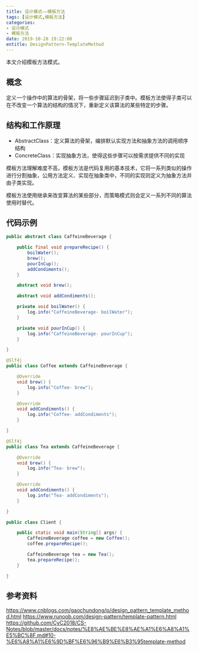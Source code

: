 ```yaml
---
title: 设计模式——模板方法
tags: [设计模式,模板方法]
categories:
- 设计模式
- 模板方法
date: 2019-10-28 19:22:08
entitle: DesignPattern-TemplateMethod
---
```


本文介绍模板方法模式。

<!--more-->

## 概念

定义一个操作中的算法的骨架，将一些步骤延迟到子类中。模板方法使得子类可以在不改变一个算法的结构的情况下，重新定义该算法的某些特定的步骤。

## 结构和工作原理

* AbstractClass：定义算法的骨架，编排默认实现方法和抽象方法的调用顺序结构
* ConcreteClass：实现抽象方法，使得这些步骤可以按需求提供不同的实现

模板方法理解难度不高，模板方法是代码复用的基本技术，它将一系列类似的操作进行分割抽象，公用方法定义、实现在抽象类中，不同的实现则定义为抽象方法并由子类实现。

模板方法使用继承来改变算法的某些部分，而策略模式则会定义一系列不同的算法使用时替代。

## 代码示例


```java
public abstract class CaffeineBeverage {

    public final void prepareRecipe() {
        boilWater();
        brew();
        pourInCup();
        addCondiments();
    }

    abstract void brew();

    abstract void addCondiments();

    private void boilWater() {
        log.info("CaffeineBeverage- boilWater");
    }

    private void pourInCup() {
        log.info("CaffeineBeverage- pourInCup");
    }

}

```

```java
@Slf4j
public class Coffee extends CaffeineBeverage {

    @Override
    void brew() {
        log.info("Coffee- brew");
    }

    @Override
    void addCondiments() {
        log.info("Coffee- addCondiments");
    }

}
```

```java
@Slf4j
public class Tea extends CaffeineBeverage {

    @Override
    void brew() {
        log.info("Tea- brew");
    }

    @Override
    void addCondiments() {
        log.info("Tea- addCondiments");
    }

}
```

```java
public class Client {

    public static void main(String[] args) {
        CaffeineBeverage coffee = new Coffee();
        coffee.prepareRecipe();

        CaffeineBeverage tea = new Tea();
        tea.prepareRecipe();
    }

}
```


## 参考资料
<https://www.cnblogs.com/gaochundong/p/design_pattern_template_method.html>
<https://www.runoob.com/design-pattern/template-pattern.html>
<https://github.com/CyC2018/CS-Notes/blob/master/docs/notes/%E8%AE%BE%E8%AE%A1%E6%A8%A1%E5%BC%8F.md#10-%E6%A8%A1%E6%9D%BF%E6%96%B9%E6%B3%95template-method>
